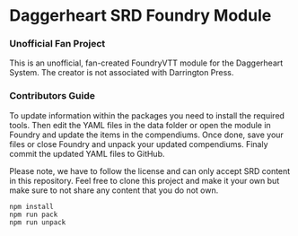 # Daggerheart SRD Foundry Module


### Unofficial Fan Project

This is an unofficial, fan-created FoundryVTT module for the Daggerheart System. The creator is not associated with Darrington Press.

### Contributors Guide

To update information within the packages you need to install the required tools. Then edit the YAML files in the data folder or open the module in Foundry and update the items in the compendiums. Once done, save your files or close Foundry and unpack your updated compendiums. Finaly commit the updated YAML files to GitHub.

Please note, we have to follow the license and can only accept SRD content in this repository. Feel free to clone this project and make it your own but make sure to not share any content that you do not own.

```
npm install
npm run pack
npm run unpack
```
